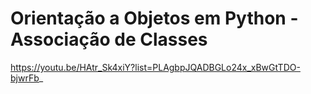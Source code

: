 # Orientação a Objetos em Python - Associação de Classes

https://youtu.be/HAtr_Sk4xiY?list=PLAgbpJQADBGLo24x_xBwGtTDO-bjwrFb_

